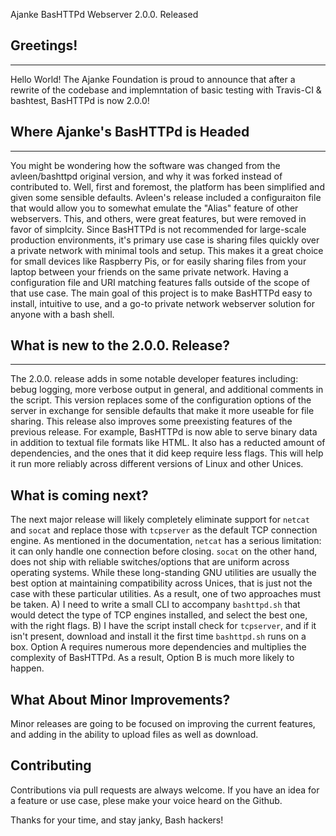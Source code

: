 Ajanke BasHTTPd Webserver 2.0.0. Released

## Greetings! ##
----------
Hello World! The Ajanke Foundation is proud to announce that after a rewrite of the codebase and implemntation of basic testing with Travis-CI & bashtest, BasHTTPd is now 2.0.0!

## Where Ajanke's BasHTTPd is Headed ##
----------
You might be wondering how the software was changed from the avleen/bashttpd original version, and why it was forked instead of contributed to.  Well, first and foremost, the platform has been simplified and given some sensible defaults.  Avleen's release included a configuraiton file that would allow you to somewhat emulate the "Alias" feature of other webservers.  This, and others, were great features, but were removed in favor of simplcity.  Since BasHTTPd is not recommended for large-scale production environments, it's primary use case is sharing files quickly over a private network with minimal tools and setup. This makes it a great choice for small devices like Raspberry Pis, or for easily sharing files from your laptop between your friends on the same private network.  Having a configuration file and URI matching features falls outside of the scope of that use case.  The main goal of this project is to make BasHTTPd easy to install, intuitive to use, and a go-to private network webserver solution for anyone with a bash shell.

## What is new to the 2.0.0. Release? ##
----------
The 2.0.0. release adds in some notable developer features including: bebug logging, more verbose output in general, and additional comments in the script.  This version replaces some of the configuration options of the server in exchange for sensible defaults that make it more useable for file sharing. This release also improves some preexisting features of the previous release.  For example, BasHTTPd is now able to serve binary data in addition to textual file formats like HTML.  It also has a reducted amount of dependencies, and the ones that it did keep require less flags.  This will help it run more reliably across different versions of Linux and other Unices.

## What is coming next? ##
The next major release will likely completely eliminate support for `netcat` and `socat` and replace those with `tcpserver` as the default TCP connection engine.  As mentioned in the documentation, `netcat` has a serious limitation: it can only handle one connection before closing. `socat` on the other hand, does not ship with reliable switches/options that are uniform across operating systems.  While these long-standing GNU utilities are usually the best option at maintaining compatibility across Unices, that is just not the case with these particular utilities.  As a result, one of two approaches must be taken. A) I need to write a small CLI to accompany `bashttpd.sh` that would detect the type of TCP engines installed, and select the best one, with the right flags. B) I have the script install check for `tcpserver`, and if it isn't present, download and install it the first time `bashttpd.sh` runs on a box. Option A requires numerous more dependencies and multiplies the complexity of BasHTTPd. As a result, Option B is much more likely to happen.

## What About Minor Improvements? ##
Minor releases are going to be focused on improving the current features, and adding in the ability to upload files as well as download.

## Contributing ##
Contributions via pull requests are always welcome. If you have an idea for a feature or use case, plese make your voice heard on the Github.

Thanks for your time, and stay janky, Bash hackers!
